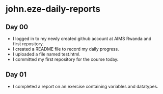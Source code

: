 # john.eze-daily-reports

## Day 00

- I logged in to my newly created github account at AIMS Rwanda and first repository.
- I created a README file to record my daily progress.
- I uploaded a file named test.html.
- I committed my first repository for the course today.

## Day 01
- I completed a report on an exercise containing variables and datatypes.
